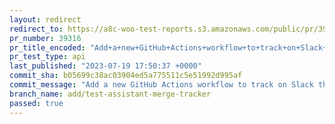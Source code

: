 ```yaml
---
layout: redirect
redirect_to: https://a8c-woo-test-reports.s3.amazonaws.com/public/pr/39316/api/index.html
pr_number: 39316
pr_title_encoded: "Add+a+new+GitHub+Actions+workflow+to+track+on+Slack+the+new+PRs+merged+into+the+WooCommerce+repository"
pr_test_type: api
last_published: "2023-07-19 17:50:37 +0000"
commit_sha: b05699c38ac03904ed5a775511c5e51992d995af
commit_message: "Add a new GitHub Actions workflow to track on Slack the new PRs merge…"
branch_name: add/test-assistant-merge-tracker
passed: true
---
```


